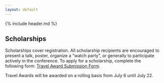```yaml
---
layout: default
---
```


{% include header.md %}

## Scholarships

Scholarships cover registration. All scholarship recipients
are encouraged to present a talk, poster, organize a “watch party”, or generally to participate actively in the conference.
To apply for a scholarship, complete
the following form: [Travel Award Submission Form](https://docs.google.com/forms/d/e/1FAIpQLSdr__Ox7kWpTV0lwjJ7skD617HcWFQmPrJqyMpVN27darvZQg/viewform).

Travel Awards will be awarded on a rolling basis from July 6 until July 22.
